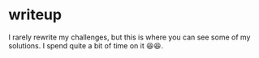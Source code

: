 # writeup

I rarely rewrite my challenges, but this is where you can see some of my solutions. I spend quite a bit of time on it 😆😆.
 
